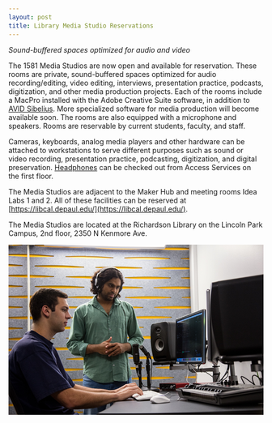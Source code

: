 ```yaml
---
layout: post
title: Library Media Studio Reservations
---
```


*Sound-buffered spaces optimized for audio and video*  

The 1581 Media Studios are now open and available for reservation. These rooms are private, sound-buffered spaces optimized for audio recording/editing, video editing, interviews, presentation practice, podcasts, digitization, and other media production projects. Each of the rooms include a MacPro installed with the Adobe Creative Suite software, in addition to [AVID Sibelius](https://www.avid.com/sibelius). More specialized software for media production will become available soon. The rooms are also equipped with a microphone and speakers. Rooms are reservable by current students, faculty, and staff.

Cameras, keyboards, analog media players and other hardware can be attached to workstations to serve different purposes such as sound or video recording, presentation practice, podcasting, digitization, and digital preservation. [Headphones](http://depaul.worldcat.org/title/headphones/oclc/863155640&referer=brief_results%22) can be checked out from Access Services on the first floor.

The Media Studios are adjacent to the Maker Hub and meeting rooms Idea Labs 1 and 2.  All of these facilities can be reserved at [https://libcal.depaul.edu/](https://libcal.depaul.edu/).

The Media Studios are located at the Richardson Library on the Lincoln Park Campus, 2nd floor, 2350 N Kenmore Ave.

![flyer](/images/mediastudios.jpg "Media Studios")
